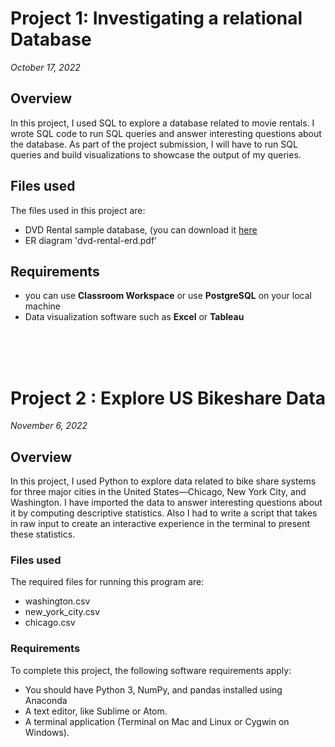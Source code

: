 # Project 1: Investigating a relational Database
*October 17, 2022*

## Overview
In this project, I used SQL to explore a database related to movie rentals. I wrote SQL code to run SQL queries and answer interesting questions about the database. As part of the project submission, I will have to run SQL queries and build visualizations to showcase the output of my queries.

## Files used
The files used in this project are:

* DVD Rental sample database, (you can download it [here](https://www.postgresqltutorial.com/wp-content/uploads/2019/05/dvdrental.zip)
* ER diagram 'dvd-rental-erd.pdf'
  
  

## Requirements
* you can use **Classroom Workspace** or use **PostgreSQL** on your local machine
* Data visualization software such as **Excel** or **Tableau**

\
&nbsp;
\
&nbsp;

# Project 2 : Explore US Bikeshare Data
*November 6, 2022*

## Overview
In this project, I used Python to explore data related to bike share systems for three major cities in the United States—Chicago, New York City, and Washington. I have imported the data to answer interesting questions about it by computing descriptive statistics. Also I had to write a script that takes in raw input to create an interactive experience in the terminal to present these statistics.

### Files used
The required files for running this program are:

* washington.csv
* new_york_city.csv
* chicago.csv

### Requirements
To complete this project, the following software requirements apply:

* You should have Python 3, NumPy, and pandas installed using Anaconda
* A text editor, like Sublime or Atom.
* A terminal application (Terminal on Mac and Linux or Cygwin on Windows).

